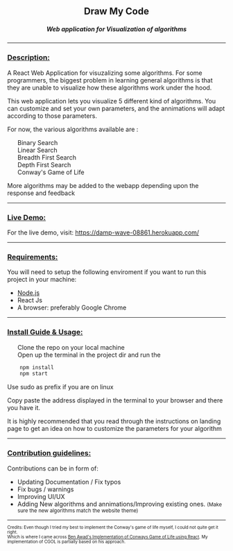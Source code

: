 <h2 style="text-align: center; font-weight: bold;"> Draw My Code </h2>
<h5 style="text-align: center">Web application for Visualization of algorithms </h5>

<hr/>

<h3> <u>Description: </u></h3>
<p>
    A React Web Application for visuzalizing some algorithms. For some programmers, the biggest problem in learning general algorithms is that they are unable to visualize how these algorithms work under the hood.
</p>
<p>
    This web application lets you visualize 5 different kind of algorithms. You can customize and set your own parameters, and the annimations will adapt according to those parameters.
</p>
<p> For now, the various algorithms available are :  </p>
<ul style="list-style:none">
    <li> Binary Search </li>
    <li> Linear Search </li>
    <li> Breadth First Search </li>
    <li> Depth First Search </li>
    <li> Conway's Game of Life </li>
 </ul>

 <p>More algorithms may be added to the webapp depending upon the response and feedback</p>

<hr/>
    <h3><u>Live Demo:</u></h3>
    For the live demo, visit: <a href="https://damp-wave-08861.herokuapp.com/">https://damp-wave-08861.herokuapp.com/</a>
<hr/>

<h3> <u>Requirements: </u></h3>
<p> You will need to setup the following enviroment if you want to run this project in your machine: </p>

<ul> 
    <li> <a href="https://nodejs.org/en/download/">Node.js </a>
    <li> React Js </li>
    <li> A browser: preferably Google Chrome </li>
</ul>

<hr/>

<h3> <u>Install Guide & Usage: </u> </h3>
<ul style="list-style: none">
    <li> Clone the repo on your local machine </li>
    <li> Open up the terminal in the project dir and run the 
</ul>

```bash
    npm install
    npm start
```

<p>Use sudo as  prefix if you are on linux</p>
<p> Copy paste the address displayed in the terminal to your browser and there you have it.</p>
<p> It is highly recommended that you read through the instructions on landing page to get an idea on how to customize the parameters for your algorithm </p>

<hr/>
<h3><u> Contribution guidelines: </u></h3>
<p> Contributions can be in form of: </p>
    <ul>
        <li> Updating Documentation / Fix typos </li>
        <li>Fix bugs / warnings</li>
        <li> Improving UI/UX</li>
        <li> Adding New algorithms and annimations/Improving existing ones. <small>(Make sure the new algorithms match the website theme)</smal></li>
    </ul>
<hr/>

<small>Credits: Even though I tried my best to implement the Conway's game of life myself, I could not quite get it right. <br/> Which is where I came across <a href="https://github.com/benawad/react-conway-game-of-life"> Ben Awad's Implementation of Conways Game of Life using React</a>.
My implementation of CGOL is partially based on his approach.</small>
